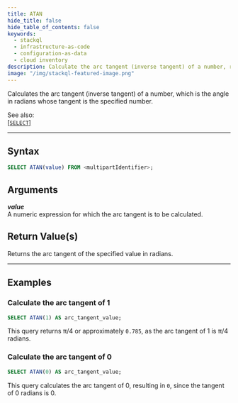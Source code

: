 ```yaml
---
title: ATAN
hide_title: false
hide_table_of_contents: false
keywords:
  - stackql
  - infrastructure-as-code
  - configuration-as-data
  - cloud inventory
description: Calculate the arc tangent (inverse tangent) of a number, returning an angle in radians using SQL in StackQL.
image: "/img/stackql-featured-image.png"
---
```

Calculates the arc tangent (inverse tangent) of a number, which is the angle in radians whose tangent is the specified number.

See also:  
[[`SELECT`]](/docs/language-spec/select)

* * * 

## Syntax

```sql
SELECT ATAN(value) FROM <multipartIdentifier>;
```

## Arguments

__*value*__  
A numeric expression for which the arc tangent is to be calculated.

## Return Value(s)
Returns the arc tangent of the specified value in radians.

* * *

## Examples

### Calculate the arc tangent of 1

```sql
SELECT ATAN(1) AS arc_tangent_value;
```

This query returns π/4 or approximately `0.785`, as the arc tangent of 1 is π/4 radians.

### Calculate the arc tangent of 0

```sql
SELECT ATAN(0) AS arc_tangent_value;
```

This query calculates the arc tangent of 0, resulting in `0`, since the tangent of 0 radians is 0.
